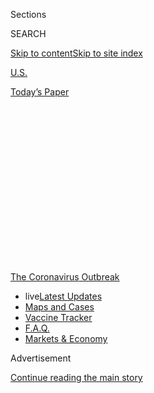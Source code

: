 <div id="app">

<div>

<div>

<div>

<div class="NYTAppHideMasthead css-1q2w90k e1suatyy0">

<div class="section css-ui9rw0 e1suatyy2">

<div class="css-eph4ug er09x8g0">

<div class="css-6n7j50">

</div>

<span class="css-1dv1kvn">Sections</span>

<div class="css-10488qs">

<span class="css-1dv1kvn">SEARCH</span>

</div>

[Skip to content](#site-content)[Skip to site index](#site-index)

</div>

<div id="masthead-section-label" class="css-1wr3we4 eaxe0e00">

[U.S.](https://www.nytimes.com/section/us)

</div>

<div class="css-10698na e1huz5gh0">

</div>

</div>

<div id="masthead-bar-one" class="section hasLinks css-15hmgas e1csuq9d3">

<div class="css-uqyvli e1csuq9d0">

</div>

<div class="css-1uqjmks e1csuq9d1">

</div>

<div class="css-9e9ivx">

[](https://myaccount.nytimes.com/auth/login?response_type=cookie&client_id=vi)

</div>

<div class="css-1bvtpon e1csuq9d2">

[Today’s Paper](https://www.nytimes.com/section/todayspaper)

</div>

</div>

</div>

</div>

<div data-aria-hidden="false">

<div id="site-content" role="main">

<div>

<div class="css-1aor85t" style="opacity:0.000000001;z-index:-1;visibility:hidden">

<div class="css-1hqnpie">

<div class="css-epjblv">

<span class="css-17xtcya">[U.S.](/section/us)</span><span class="css-x15j1o">|</span><span class="css-fwqvlz">Coronavirus
Cases Spike Across Sun Belt as Economy Lurches into Motion</span>

</div>

<div class="css-k008qs">

<div class="css-1iwv8en">

<span class="css-18z7m18"></span>

<div>

</div>

</div>

<span class="css-1n6z4y">https://nyti.ms/37qg1rq</span>

<div class="css-1705lsu">

<div class="css-4xjgmj">

<div class="css-4skfbu" role="toolbar" data-aria-label="Social Media Share buttons, Save button, and Comments Panel with current comment count" data-testid="share-tools">

  - 
  - 
  - 
  - 
    
    <div class="css-6n7j50">
    
    </div>

  - 
  - 

</div>

</div>

</div>

</div>

</div>

</div>

<div id="NYT_TOP_BANNER_REGION" class="css-13pd83m">

<div>

<div id="styln-prism-menu-1592847958612" class="section interactive-content interactive-size-medium css-1edisqu">

<div class="css-17ih8de interactive-body">

<div id="scroll-container" class="css-1gj85ro">

[<span class="styln-title-wrap"><span class="css-1pje3qr">The
Coronavirus</span><span class="css-1pje3qr">
Outbreak</span></span>](https://www.nytimes.com/news-event/coronavirus?action=click&pgtype=Article&state=default&region=TOP_BANNER&context=storylines_menu)

  - <span class="css-kqxiym" data-emphasize="true">live</span>[Latest
    Updates](https://www.nytimes.com/2020/08/08/world/coronavirus-updates.html?action=click&pgtype=Article&state=default&region=TOP_BANNER&context=storylines_menu)
  - [Maps and
    Cases](https://www.nytimes.com/interactive/2020/us/coronavirus-us-cases.html?action=click&pgtype=Article&state=default&region=TOP_BANNER&context=storylines_menu)
  - [Vaccine
    Tracker](https://www.nytimes.com/interactive/2020/science/coronavirus-vaccine-tracker.html?action=click&pgtype=Article&state=default&region=TOP_BANNER&context=storylines_menu)
  - [F.A.Q.](https://www.nytimes.com/interactive/2020/world/coronavirus-tips-advice.html?action=click&pgtype=Article&state=default&region=TOP_BANNER&context=storylines_menu)
  - [Markets &
    Economy](https://www.nytimes.com/live/2020/08/07/business/stock-market-today-coronavirus?action=click&pgtype=Article&state=default&region=TOP_BANNER&context=storylines_menu)

</div>

</div>

</div>

</div>

</div>

<div id="top-wrapper" class="css-1sy8kpn">

<div id="top-slug" class="css-l9onyx">

Advertisement

</div>

[Continue reading the main story](#after-top)

<div class="ad top-wrapper" style="text-align:center;height:100%;display:block;min-height:250px">

<div id="top" class="place-ad" data-position="top" data-size-key="top">

</div>

</div>

<div id="after-top">

</div>

</div>

<div>

<div id="sponsor-wrapper" class="css-1hyfx7x">

<div id="sponsor-slug" class="css-19vbshk">

Supported by

</div>

[Continue reading the main story](#after-sponsor)

<div id="sponsor" class="ad sponsor-wrapper" style="text-align:center;height:100%;display:block">

</div>

<div id="after-sponsor">

</div>

</div>

<div class="css-186x18t">

</div>

<div class="css-1vkm6nb ehdk2mb0">

# Coronavirus Cases Spike Across Sun Belt as Economy Lurches into Motion

</div>

Arizona, Texas and Florida are reporting their highest case numbers yet.
As of Saturday, coronavirus cases were climbing in 22 states amid
reopenings.

<div class="css-79elbk" data-testid="photoviewer-wrapper">

<div class="css-z3e15g" data-testid="photoviewer-wrapper-hidden">

</div>

<div class="css-1a48zt4 ehw59r15" data-testid="photoviewer-children">

![<span class="css-16f3y1r e13ogyst0" data-aria-hidden="true">A medical
assistant provided paperwork to people at a walk-up coronavirus test
site in Dallas on
Thursday.</span><span class="css-cnj6d5 e1z0qqy90" itemprop="copyrightHolder"><span class="css-1ly73wi e1tej78p0">Credit...</span><span><span>Tony
Gutierrez/Associated
Press</span></span></span>](https://static01.nyt.com/images/2020/06/12/us/00STATEOFTHEVIRUS4-dallasalt/merlin_173454768_10fe5ae0-207a-4485-a11b-35f4c006b34d-articleLarge.jpg?quality=75&auto=webp&disable=upscale)

</div>

</div>

<div class="css-18e8msd">

<div class="css-pdw9fk epjyd6m0">

<div class="css-1txwxcy ey68jwv0" data-aria-hidden="true">

[![Julie
Bosman](https://static01.nyt.com/images/2018/11/09/multimedia/author-julie-bosman/author-julie-bosman-thumbLarge.png
"Julie Bosman")](https://www.nytimes.com/by/julie-bosman)[![Mitch
Smith](https://static01.nyt.com/images/2018/09/10/multimedia/author-mitch-smith/author-mitch-smith-thumbLarge.png
"Mitch Smith")](https://www.nytimes.com/by/mitch-smith)

</div>

<div class="css-1baulvz">

By [<span class="css-1baulvz" itemprop="name">Julie
Bosman</span>](https://www.nytimes.com/by/julie-bosman) and
[<span class="css-1baulvz last-byline" itemprop="name">Mitch
Smith</span>](https://www.nytimes.com/by/mitch-smith)

</div>

</div>

  - 
    
    <div class="css-ld3wwf e16638kd2">
    
    Published June 14, 2020Updated June 18, 2020
    
    </div>

  - 
    
    <div class="css-4xjgmj">
    
    <div class="css-pvvomx" role="toolbar" data-aria-label="Social Media Share buttons, Save button, and Comments Panel with current comment count" data-testid="share-tools">
    
      - 
      - 
      - 
      - 
        
        <div class="css-6n7j50">
        
        </div>
    
      - 
      - 
    
    </div>
    
    </div>

</div>

</div>

<div class="section meteredContent css-1r7ky0e" name="articleBody" itemprop="articleBody">

<div class="css-1fanzo5 StoryBodyCompanionColumn">

<div class="css-53u6y8">

CHICAGO — The warning has echoed ominously for weeks from
epidemiologists, small-town mayors and county health officials: Once
states begin to reopen, a surge in [coronavirus
cases](https://www.nytimes.com/news-event/coronavirus) will follow.

That scenario is now playing out in states [across the
country](https://www.nytimes.com/interactive/2020/us/coronavirus-us-cases.html),
particularly in the Sun Belt and the West, as thousands of Americans
have been sickened by the virus in new and alarming outbreaks.

Hospitals in Arizona have been urged to activate emergency plans to cope
with a flood of
[coronavirus](https://www.nytimes.com/2020/06/15/health/coronavirus-underlying-conditions.html)
patients. On Saturday, Florida saw its largest single-day count of cases
since the pandemic began. Oregon has failed to contain the spread of the
virus in many places, leading the governor on Thursday to pause what had
been a gradual reopening.

</div>

</div>

<div>

</div>

<div class="css-1fanzo5 StoryBodyCompanionColumn">

<div class="css-53u6y8">

And in Texas, cases are rising swiftly around the largest cities,
including Houston, San Antonio and Dallas.

</div>

</div>

<div class="css-1fanzo5 StoryBodyCompanionColumn">

<div class="css-53u6y8">

“I’m very concerned about it,” said Mayor Eric Johnson of Dallas, noting
that after months of warnings and isolation, many residents had stopped
wearing masks and maintaining social distance out of sheer fatigue.
“They’ve been asked for quite some time to not be around people they
love, and that they want to spend time with. Wearing a mask is not
pleasant. And I think people are tired.”

For close to a month, [much of the United
States](https://www.nytimes.com/interactive/2020/us/states-reopen-map-coronavirus.html)
has looked like a nation open or beginning to open, and increasingly
unfettered by restrictions meant to slow the spread of the coronavirus.
With many government limits removed and people left to make individual
choices about precautions, Americans have gone back to salons and
restaurants, crowded into public parks and, in dozens of cities, joined
[large public
demonstrations](https://www.nytimes.com/news-event/george-floyd-protests-minneapolis-new-york-los-angeles)
protesting police misconduct.

Over all, daily coronavirus cases across the United States are
essentially steady, stuck on a plateau. More than two million people
have now contracted the virus in this country, [according to a New York
Times
database](https://www.nytimes.com/interactive/2020/us/coronavirus-us-cases.html),
and every day, about 21,100 new known cases are reported, not much lower
than the numbers from a month ago. About 800 people die from it each
day. Those figures have both dropped significantly since peaking in
April.

But as of Saturday, the daily number of new coronavirus cases was
climbing in 22 states, shifting course from what had been downward
trajectories in many of those places.

</div>

</div>

<div class="css-1fanzo5 StoryBodyCompanionColumn">

<div class="css-53u6y8">

The spikes in cases bring leaders in these states to a new crossroads:
Accept the continued rise in infections as an expected cost of reopening
economies or consider slowing the lifting of restrictions aimed at
stopping the spread or even imposing a new set of limits.

</div>

</div>

<div>

</div>

<div class="css-1fanzo5 StoryBodyCompanionColumn">

<div class="css-53u6y8">

In Houston on Thursday, [the county’s top elected official
warned](https://www.houstonchronicle.com/news/houston-texas/houston/article/Hidalgo-to-announce-COVID-19-threat-level-15332940.php)
that the community was “on the precipice of a disaster” and urged
residents to minimize contact with others. More than 300 new cases have
been identified in that county on each recent weekday.

But at the city’s Galleria mall, there were few signs of concern: People
stood in a tightly spaced line for pretzels at an Auntie Anne’s kiosk.
At California Nails, two women sat maskless during pedicures. Signs
urged social distancing, but in crowded walkways outside stores,
shoppers brushed past one another, only inches apart.

<div id="NYT_MAIN_CONTENT_1_REGION" class="css-9tf9ac">

<div>

<div id="styln-covid-updates-world" class="section interactive-content interactive-size-medium css-1ftcdic">

<div class="css-17ih8de interactive-body">

<div id="styln-briefing-block" data-asset-id="QXJ0aWNsZTpueXQ6Ly9hcnRpY2xlL2MyYTdmODFjLWZlODAtNTBiZC05ZDM2LWRhNjExOTBiZjZkZg==">

<div class="briefing-block-header-section">

# [Latest Updates: The Coronavirus Outbreak](https://www.nytimes.com/2020/08/07/world/covid-19-news.html?action=click&pgtype=Article&state=default&region=MAIN_CONTENT_1&context=storylines_live_updates)

<div class="briefing-block-ts">

Updated 2020-08-08T12:04:28.992Z

</div>

</div>

  - [As the U.S. relief talks falter again, Trump says he is prepared to
    act on his
    own.](https://www.nytimes.com/2020/08/07/world/covid-19-news.html?action=click&pgtype=Article&state=default&region=MAIN_CONTENT_1&context=storylines_live_updates#link-1f86d03a)
  - [Cuomo says N.Y. schools can reopen in-person but leaves it up to
    districts to determine if, when and
    how.](https://www.nytimes.com/2020/08/07/world/covid-19-news.html?action=click&pgtype=Article&state=default&region=MAIN_CONTENT_1&context=storylines_live_updates#link-3f64a70a)
  - [Thousands of cases went unreported in California when a computer
    server
    failed.](https://www.nytimes.com/2020/08/07/world/covid-19-news.html?action=click&pgtype=Article&state=default&region=MAIN_CONTENT_1&context=storylines_live_updates#link-14e70066)

<div class="briefing-block-footer">

<div class="briefing-block-footer-meta">

[See more
updates](https://www.nytimes.com/2020/08/07/world/covid-19-news.html?action=click&pgtype=Article&state=default&region=MAIN_CONTENT_1&context=storylines_live_updates)

</div>

<div class="briefing-block-briefinglinks">

<span>More live coverage:</span>
[Markets](https://www.nytimes.com/live/2020/08/07/business/stock-market-today-coronavirus?action=click&pgtype=Article&state=default&region=MAIN_CONTENT_1&context=storylines_live_updates)

</div>

</div>

</div>

</div>

</div>

</div>

</div>

Throughout most of Florida, the reopening of public life has allowed
bars and movie theaters to operate at half capacity and gyms at full
capacity. On June 5, the state loosened restrictions further, even as
the caseload was beginning to go up.

In Salt Lake City, some people are now behaving as they did before the
coronavirus pandemic, even amid a rise in cases, said Teresa Kehl, a
Utah resident who runs summer soccer camps with her husband.

“We went to a restaurant the other night and none of the employees had
masks on,” Ms. Kehl said. “It was kind of shocking.”

</div>

</div>

<div class="css-1fanzo5 StoryBodyCompanionColumn">

<div class="css-53u6y8">

Dr. Angela Dunn, the Utah state epidemiologist, has traced the state’s
resurgence in the coronavirus to the state’s reopenings, which began
before Memorial Day.

“The timing directly correlates with our loosening up restrictions,” Dr.
Dunn said. “That definitely has something to do with it.”

There is ample reason to tie the latest surge of infections to
relatively early reopenings. Clusters of infections in food processing
facilities, jails and nursing homes continue to create hot spots in some
places, but they do not explain the broader pattern.

Most of the 10 hardest-hit states that have seen rising case levels
started reopening on or before May 8. Louisiana, where cases have
started rising again after extended declines, began reopening on May 15.
Another hard-hit state with growing cases, California, has reopened in a
more incremental way, with continuing restrictions in some regions.

Many states that were slowest to reopen have seen a different
trajectory, at least so far. Most of the 10 states hit hard over all in
the pandemic — but currently seeing decreasing daily cases of the virus
— began reopening in mid-May or later. Only two of those states,
Pennsylvania and Indiana, began reopening before May 15. Some of the
others, New Jersey and Michigan, only began reopening in earnest in
June. And two others, New York and Illinois, kept restrictions in their
worst-hit areas while reopening less populous regions.

</div>

</div>

<div class="audioFigureHeading">

<div class="css-1et479a">

![](https://static01.nyt.com/images/2017/01/29/podcasts/the-daily-album-art/the-daily-album-art-articleInline-v2.jpg?quality=75&auto=webp&disable=upscale)

</div>

### Listen to ‘The Daily’: What We’ve Learned About the Coronavirus

<span class="css-59o34k">Six months into the pandemic, we take stock of
where we are, and where we might be going.</span>

</div>

<div class="css-qe9gm7">

<div>

<div class="css-1g7y0i5 e1drnplw0">

<div class="css-1ceswkc e1drnplw1">

</div>

<div class="css-f2fzwx e1drnplw2">

<div data-aria-labelledby="modal-title" role="region">

<div id="modal-title" class="css-mln36k">

transcript

</div>

<div class="css-pbq7ev">

</div>

<span>Back to The Daily</span>

<div class="css-f6lhej">

<div class="css-1ialerq">

<div class="css-1701swk">

bars

</div>

<div>

<div class="css-1t7yl1y">

0:00/27:01

</div>

<div class="css-og85jy">

\-27:01

</div>

</div>

</div>

</div>

<div class="css-15fbio0">

<div class="css-1p4nyns">

transcript

## Listen to ‘The Daily’: What We’ve Learned About the Coronavirus

### Hosted by Michael Barbaro; produced by Michael Simon Johnson and Annie Brown; with help from Alexandra Leigh Young; and edited by Theo Balcomb and Lisa Chow

#### Six months into the pandemic, we take stock of where we are, and where we might be going.

</div>

  - michael barbaro  
    Donald, the pandemic feels different in the U.S. than it did two
    weeks ago, three weeks ago, a month ago. It feels — and these are
    highly qualitative words, and I know you’re probably rolling your
    eyes — it feels less desperate, and it feels a little less urgent.
    And I’m not even quite sure why that is. So what do you make of
    that? I mean, does that mean we’ve gotten complacent?

  - donald g. mcneil jr.  
    Yeah. I think some parts of the country are not afraid yet.
    
    They see this as something that happened to the other. To urban New
    Yorkers, to blacks and Hispanics in the big cities far away.
    
    But I also see that, even in New York, it’s a combination of, “Well,
    we survived the first wave and it didn’t get me.” Or, “The people I
    knew who got it, survived.” And, “Boy, am I bored, and frustrated in
    lockdown.” And, “I want my job back.” And, “I want my hanging out
    with my friends back.”

  - michael barbaro  
    Mm-hm.

  - donald g. mcneil jr.  
    And I think we have gotten used to the idea of death — of absorbing
    a lot of death.

  - michael barbaro  
    From The New York Times, I’m Michael Barbaro. This is “The Daily.”

  - \[music\]

  - michael barbaro  
    Today, my colleague, Donald G. McNeil Jr., returns with an update on
    the state of the coronavirus, and what we’ve learned about the virus
    six months into the pandemic.

  - \[music\]  
    It’s Monday, June 15.
    
    Donald, the last time that we spoke to you was in mid-April, when
    the death toll from the coronavirus in the U.S. was nearing 40,000.
    And various states, at that time, were beginning the process of
    opening back up. Slowly, but opening back up. Where is the pandemic
    now?

  - donald g. mcneil jr.  
    OK. Well, there are 113,000 dead in the U.S., the last time I
    looked. Basically, every state has reopened to some extent in
    different ways, with different phases. In about 21 of those states,
    cases are going up, as was feared. Hospitalizations are going up. So
    I would see this as a very worrying situation.

  - michael barbaro  
    Well, given that — I mean, in terms of how the United States is
    managing the virus and its spread, are we doing better now than we
    were many, many weeks ago, when we spoke? Or are we doing worse?

  - donald g. mcneil jr.  
    I think we’re doing considerably worse in that now we know what the
    danger is, and yet we’re still getting an enormous number of
    infections. Now, the places that were hit hard in the first wave —
    which is New York in the Northeast, but also places far away from
    that, like New Orleans, Seattle and California — they are mostly
    coming down. They got seriously scared. They had intense lockdowns
    that lasted relatively long. They are wearing masks, they are
    practicing social distancing. And cases are coming down in those
    states. In states where there wasn’t a big first wave of the virus,
    where they were more upset by the economic effects of the lockdown —
    lots of people out of work, lots of people suffering, lots of people
    frustrated in their houses — those are were the cases, in general,
    are going up. Places like Texas, places like North and South
    Carolina, places like Arizona. And that’s dangerous because they’re
    coming out of lockdown, and opening society, and encouraging people
    to be in greater contact with each other at a time when the cases
    are already on the upswing. So you’re not flattening the curve.
    You’re allowing the curve to spike up again.

  - michael barbaro  
    So is it fair to say, at this point in the pandemic, the cities and
    the states that were hardest hit at the beginning seem to have
    enforced the strongest lockdowns, and therefore the virus infection
    rates seem to be going down there. Whereas states that weren’t hit
    as hard at the beginning, and perhaps didn’t respond as forcefully,
    are now experiencing an uptick in infections instead?

  - donald g. mcneil jr.  
    Yes. In general, that’s correct.

  - michael barbaro  
    So, Donald, now that we have lived with this virus for about half a
    year, I want to turn to the things that we have learned about it,
    and that we didn’t know when we first started talking to you. And I
    wonder if we can start with transmission.

  - donald g. mcneil jr.  
    OK.

  - michael barbaro  
    I remember you telling me, back in February, the main modes of
    transmission are droplets. You cough or sneeze near me, I catch the
    virus from you. The other was the virus living on surfaces. And I
    would touch that surface, I might touch my eye, I would get
    infected. What have we learned about the actual levels of
    transmission from these two? Did one of them turn out to be a much
    bigger vector than the other?

  - donald g. mcneil jr.  
    Those two are still vectors, although surfaces may be a little less
    important than we feared. But the really important thing we’ve
    learned is that there is aerosol transmission. Little tiny, tiny
    droplets, the kind that hang in the air inside a room for hours, can
    hold enough virus to transmit this disease. And we emit those
    droplets not just through coughing or sneezing, but just through
    talking, especially loud talking, through laughing, through singing.
    You know, we’re unaware of this fine mist of droplets that comes out
    of our mouth at all times. You’re only sort of aware of it if you’re
    in the front row at a theater and you realize the actresses are
    spitting on you. But, actually, if you and I were to sit three or
    four feet apart, and we’re talking, and joking, and laughing, we
    would actually be spreading a cloud of a very fine mist of droplets
    at each other. So we’re learning that transmission, particularly in
    indoor spaces where there is no wind, is probably a major spreader
    of this because everybody’s vulnerable to it.

  - michael barbaro  
    OK. So staying on this idea of what we’ve learned — asymptomatic
    carriers. What have we learned about people who may not even know
    they have the virus? They don’t show any symptoms, but they may be
    spreading it. How much has our understanding changed about how
    important asymptomatic carriers are in this pandemic?

  - donald g. mcneil jr.  
    It has changed a lot. The initial estimates out of China were that
    there were very few asymptomatic carriers — like, 1 percent. That
    has turned out to probably be quite wrong. The C.D.C estimates that
    the number of asymptomatic carriers is about one third.

  - michael barbaro  
    Wow.

  - donald g. mcneil jr.  
    Right. And that changes a lot about how we handle this disease.

  - michael barbaro  
    What do you mean?

  - donald g. mcneil jr.  
    Well, OK — so temperature checks probably aren’t very useful because
    —

  - michael barbaro  
    You’re asymptomatic.

  - donald g. mcneil jr.  
    — one of the symptoms you feel is fever. If you don’t feel fever,
    you can still spread the disease. So you’re going to have to detect
    the disease through testing rather than through saying, hey, we’ve
    got a lot of sick people around here. Because one third of your
    people are not going to be sick, but they’re still spreading the
    disease. So if you wanted to open up your office to people — like I
    said, fever checks wouldn’t work. You’d actually have to test
    everybody, you’d have to test them frequently, and you’d have to be
    able to get the results back very quickly. Because you don’t want
    somebody who’s asymptomatic working in the office for two or three
    days while you’re waiting for the results of the test to come back.

  - michael barbaro  
    And how possible is that kind of testing? I mean, what you’re
    proposing is every workplace having some sort of mandatory testing
    system to weed out people who may have the virus, and especially
    those who may be asymptomatically infected.

  - donald g. mcneil jr.  
    Yeah. I mean, there’s a lot of thinking about testing. In the
    beginning of it, when we only had, you know, 10,000, 20,000 tests,
    we were only testing people who were sick, who had symptoms. It was
    very hard to get a test. Now, we’ve reached a point where we’re on
    track to get to a million a day, I think. When you’ve reach that
    level, you can use testing for surveillance. That is, you sort of
    look around the country and say, where do we have hot spots? Now,
    probably, to do that right, we need, like, 5 million tests a day,
    that’s what a Harvard study suggested. And it means testing in New
    York City, but also testing in Winnemucca, Nev., and every place
    else. Because you want to know wherever the virus is popping up, you
    want to spot it, and you want to test not just the sick but a broad
    spectrum of people. You know, maybe one day, you test all the third
    graders in the county, or something like that. Another day, you test
    everybody in nursing homes, and things like that. Now, that’s at the
    5 million test level. If you go up —there was a Nobel Prize-winning
    economist at N.Y.U. who proposed that, if we had 30 million tests a
    day, we could literally use this as a way to completely reopen the
    economy. And that would mean everybody who’s in contact with other
    people in an office would have to be tested every day, and we’d need
    rapid results. And it would cost, he figured, about 1.5 billion
    dollars per week. But he said, you know what, that’s a whole lot
    less than lockdown has been costing us. We could completely reopen
    the economy if we could test 30 million people a day. And we’d save
    money by having the old economy going again. Now, the logistics of
    doing that is wildly unimaginable. The proposal from the N.Y.U.
    economist has been put in the crazy ideas box for now. And yet,
    people who have really studied this stuff think of it as, wow —
    crazy, but good. So what are you going to do? You know, it depends
    on what people are willing to commit money to do.

  - michael barbaro  
    OK. And for those who have had the virus, and have recovered — of
    which there are hundreds of thousands of people — what are we
    learning about immunity?

  - donald g. mcneil jr.  
    We know that people have antibodies. We know they have IgG
    antibodies, which are the ones that appear later, and usually —
    usually — indicate immunity. So we know that people turn up positive
    on antibody tests. And top experts are saying, we think we can
    assume they’re immune to the disease, but we’re not sure yet.
    Because we don’t really know what level of antibodies you need in
    order to be immune. So nobody is saying, OK, that’s it, you’ve
    passed one test, you’re immune. That’s what people would like to
    think. All sorts of people ask me, should I get an antibody test?
    And I keep saying, sure, if it’s going to make you feel better, get
    an antibody test. But don’t assume you’re immune just because you’ve
    got a positive. You probably are, but we don’t know that yet. It’s
    still too early.

  - michael barbaro  
    So recalling our very last conversation, in which we talked about
    the idea that there might be two classes of people in this pandemic
    — the immune and the susceptible. We are not yet at a place of our
    understanding of the coronavirus where anyone is truly considered
    immune, and therefore sort of invulnerable and able to wander the
    world differently than the rest of us.

  - donald g. mcneil jr.  
    Scientifically speaking, no, we’re not there yet. But practically
    speaking, a lot of people — even doctors I know — who’ve been
    infected and have recovered are behaving as if they’re immune.
    They’re reasonably confident that they’re immune. I mean, they
    shouldn’t let down their guard, A, because it’s not smart and, B,
    because it sets a bad example. But they probably worry a whole lot
    less than they did before. Now, we do not know how long immunity
    lasts — and that’s going to be another great, big question. And we
    can’t know that until some months, or years, have passed because
    this virus has only been around since November. So, probably, the
    immunity is going to last a few years. But we don’t know that yet
    either. These are all unknowns. Immunology is complicated.

  - michael barbaro  
    And given everything you just said — under the current
    circumstances, where will the United States be by the fall when it
    comes to death?

  - donald g. mcneil jr.  
    I’m very worried about the fall for several reasons — which I can go
    into if you want to.

  - michael barbaro  
    Please.

  - donald g. mcneil jr.  
    OK. We know the virus transmits indoors. And when it gets cold,
    people aren’t going to be able to eat outdoors again. They’re going
    to want to get into warm spaces. So the possibility for transmission
    is really high. We also know, not just from 1918, but from — Michael
    Osterholm at Minnesota has looked at eight influenza epidemic since,
    I think, it’s 1763. And in each one of them, no matter what time of
    year the virus first hit, winter, spring, summer, or fall, it faded,
    and then came back several months later in a much more lethal wave.
    And that was the phenomenon in 1918. There was a brief, but scary,
    breakout in Haskell County, Kansas, in army camps and stuff. And
    then, the disease mostly disappeared in the United States — seems to
    have mostly gone overseas and hit the troops in the trenches in
    Europe. And then, in the fall and winter, it came roaring back. And
    a third of the deaths took place in a little tiny period between
    September and December, 1918. So I’m very worried that something
    like that could happen this fall and winter, and that we’re not
    mentally prepared for it.

  - michael barbaro  
    So the infection and death rate for the next few months quite likely
    will not be representative of what this virus is capable of. And the
    fall and the winter may be very, very different and much scarier.

  - donald g. mcneil jr.  
    That’s possible. And that’s what a lot of top public health people
    are worried about — that we will have transmission. I mean, we’re
    still seeing 20,000 new infections per day. And we’re at about a
    little under 1,000 new deaths per day. And that’s been consistent
    for a couple of months now.

  - michael barbaro  
    And this might be a strange question — but is that a good number, or
    a bad number?

  - donald g. mcneil jr.  
    That’s a terrible number. I mean, 1,000 deaths a day from this?
    20,000 new infections a day? I mean, that’s not an epidemic you have
    under control. You know, we don’t talk about it that way, but that’s
    a rapidly spreading epidemic. Now, we may become complacent about
    that, we may sort of accept that as the new norm. And that may lull
    us into a sense of complacency when fall arrives. And that’s a
    worry. And that’s why I’m so eager for treatment or vaccine to hurry
    up, hurry up, hurry up.

  - michael barbaro  
    And where are we in that vaccine process now?

  - donald g. mcneil jr.  
    Well, there’s 150 or so vaccine candidates being looked at around
    the world. In the United States, we have designated different
    candidates for warp speed. Meaning, testing the vaccines, but
    simultaneously paying companies to build factories to make them so
    that all the ones that turn out to be both safe and effective will
    have, hopefully, millions of doses ready to roll immediately.
    Because one of the big roadblocks to getting vaccine is not just
    testing the vaccine and making sure it works, but then suddenly
    producing 300 to 600 million of doses for this country, depending on
    if you need one or two doses, and seven-plus billion doses for the
    world. So you want to get a head start on the production as much as
    you can. So we’re doing that with a number of candidates. And we’ve
    never seen anything like this before.

  - michael barbaro  
    Does all that encourage you to think that we might have a vaccine
    much faster than we’ve ever had a vaccine before? I remember you
    telling me that the fastest we’ve ever really had a vaccine in
    production and available to people, from start to finish, is close
    to four years.

  - donald g. mcneil jr.  
    Yes that was the mumps vaccine, and the record is four years. But I
    think we’re doing things very, very differently this time. We’ve got
    multiple candidates. And some of those vaccines — if what we’re
    being told is correct — are actually going into production even as
    we speak.

  - michael barbaro  
    Wow.

  - donald g. mcneil jr.  
    So that’s very encouraging to me.
    
    But things go wrong when you test vaccines. You get surprises that
    you didn’t expect. And so let’s hope multiple things don’t go wrong.

  - \[music\]

  - michael barbaro  
    We’ll be right back.
    
    So, Donald, we’ve talked about the risk of many different activities
    in this moment of the pandemic. We have not talked about something
    that has been going on for several weeks now in the United States,
    which are large-scale protests and demonstrations since the police
    killing of George Floyd. And I wonder what your sense is about the
    risk involved in those protests of spreading the virus?

  - donald g. mcneil jr.  
    Well, I don’t worry when there are crowds, outdoors, spaced 6 feet
    apart and wearing masks. I do worry when people are jammed up
    against each other, either confronting a police line, or on a dais
    while they’re making speeches, or something like that. I worry about
    anybody who’s pushed into the back of a police van. I worry about
    people who’ve been in cells together. I worry about the funeral
    ceremonies, which all took place indoors. You know, these are all
    potential super-spreader situations.

  - michael barbaro  
    And have we yet seen any uptick in transmission from the U.S.? I
    know it may take several weeks for us to determine that, but have
    we?

  - donald g. mcneil jr.  
    I mean, if we have spikes here, it’s going to be very hard to say,
    oh, that spike came from the protest. Because how do you do contact
    tracing of everybody else who was in a crowd of 10,000 people with
    you? You know, it’s easy to do contact tracing on your family and
    your co-workers at the office. It’s very hard to do contact tracing
    on a whole crowd of strangers. So we won’t necessarily know, when
    people fall ill, that they got infected at the protest march. I
    mean, each individual person may say, well, the only time I’ve been
    in association with a lot of other people was when I was at a
    protest march. But for some epidemiologist to put all those stories
    together as those people turn up in hospitals, or as their
    grandmothers turn up in hospitals, is going to be very difficult. So
    we may not see the signal we would expect to see, if that makes
    sense.

  - michael barbaro  
    I’m curious, you know, reflecting on everything that you have just
    told us, I’m curious how you are operating now in the world knowing
    everything you now know, six months into this pandemic? What your
    routines are, what your precautions are. Are you taking the subway?
    Are you always wearing a mask? Are you going to any kind of office?

  - donald g. mcneil jr.  
    I’m working from home. I’m working a lot. I’m lucky in that I’m not
    out of work. But my girlfriend, and a lot of other people I know who
    are out of work, are pent-up, and frustrated, and angry. And some
    are really worried about their income. I always wear a mask when I
    am indoors with other people, as in the grocery store or pharmacy. I
    avoid going indoors with other people, basically, at all costs. If I
    were riding the subway, I would definitely wear a mask. I’m not
    riding the subway. I’m very worried about what’s going to happen in
    New York City when a lot of people have to go back to work. Because
    right now, we’ve got near gridlock on the F.D.R. Drive and stuff
    sometimes, because a lot more people are in cars because they’re
    afraid to go on the subway. But at some point, we’re going to have
    to go back on the subway. And, frankly, I think the M.T.A. ought to
    take the windows off the buses and subways. I know it’s crazy — and
    I know it’s going to be cold in winter, and hot and un-air
    conditioned in summer. But that’s the way to get breeze blowing
    through enclosed spaces. And if we want to go back into our offices,
    we’re going to have to find a way to have breeze blowing through
    enclosed spaces so that the virus does not hang in the air. We’re
    going to have to rethink our workplaces, or stay out of them,
    because they’re going to be too dangerous until we have a vaccine.

  - michael barbaro  
    Do you intend to return to an office anytime soon?

  - donald g. mcneil jr.  
    No. I’m 66 years old. You know, I’m reasonably healthy, but I’m also
    in a higher-risk group. So I think me being in an office with a lot
    of members of “The Daily” team breathing on the microphones, or
    whatever, would be dangerous for me right now. So no. And I’m sad
    that, you know, I have not seen my granddaughter, except on video.
    She was born on the 4th.

  - michael barbaro  
    Mazel — mazel tov\!

  - donald g. mcneil jr.  
    Thank you. Thank you. And I intend not to hold her until I’m
    vaccinated or immune. My daughter — the apple did not fall far from
    the tree, and she’s just as determined as I am that we should play
    by the rules on that, I think. So it’s sad. But I’m taking the long
    view. This increases the chances that both my granddaughter and I
    will make it to her high school graduation. So that’s the plan. And
    if I have to sacrifice a little bit of seeing her right now, you
    know, OK, I’ll make that sacrifice for both of us.

  - michael barbaro  
    Well, we wish both of you the best. And we’re really grateful for
    your time. And thank you very much.

  - donald g. mcneil jr.  
    Thank you for letting me on again.

  - \[music\]

  - michael barbaro  
    The Times reports that, as infections rise in 22 American states,
    officials there are facing a choice: Accept the increase as the cost
    of reopening their economies, or slow the reopening process and even
    impose new restrictions, however unpopular they may be. In an
    interview published on Sunday, Dr. Anthony Fauci, a White House
    advisor on the pandemic, said that waves of infections would likely
    spike and fall for months, and that he did not expect the U.S. to
    return to normal for another year.

  - \[music\]  
    We’ll be right back.

  - michael barbaro  
    Here’s what else you need to know today. The chief of police in
    Atlanta resigned over the weekend, after an officer she oversees
    killed a 27-year-old black man, Rayshard Brooks. Before he was shot
    to death, Brooks had failed a sobriety test, run from the police and
    grabbed a taser from an arresting officer — a sequence of events
    that Atlanta’s mayor, Keisha Lance Bottoms, said did not warrant his
    death.

  - keisha lance bottoms  
    While there may be debate as to whether this was an appropriate use
    of deadly force, I firmly believe that there is a clear distinction
    between what you can do and what you should. I do not believe that
    this was a justified use of deadly force.

michael barbaro

Bottoms immediately ordered that the officer who had killed Brooks be
fired. And the Times reports that protests over the death of George
Floyd have been held in more than 2,000 U.S. cities and towns across all
50 states over the past three weeks. The protests, The Times found,
defied traditional demographic fault lines, occurring not just in
Democratic strongholds, but in rural, conservative and majority white
communities.

  - archived recording (protest) 1  
    Black lives\!

  - archived recording (protest) 2  
    Matter\!

  - archived recording (protest) 1  
    Black lives\!

  - archived recording (protest) 2  
    Matter\!

  - archived recording (protest) 1  
    Black lives\!

michael barbaro

The protests continued over the weekend, from Brooklyn to the small town
of Haughton, La.

  - archived recording (speaker)  
    When I say black lives, y’all say matter. Black lives\!

  - archived recording (crowd)  
    Matter\!

  - archived recording (speaker)  
    Black Lives\!

  - archived recording (crowd)  
    Matter\!

michael barbaro

That’s it for “The Daily.” I’m Michael Barbaro. See you tomorrow.

</div>

</div>

</div>

</div>

</div>

</div>

![<span class="css-16f3y1r e13ogyst0">In New York City, Covid-19 is
disproportionately killing black and Latino residents. As the city
reopens, a longtime funeral director in Harlem says, “It’s going to take
a long time for people to
heal.”</span><span class="css-cch8ym"><span class="css-1dv1kvn">Credit</span><span class="css-cnj6d5 e1z0qqy90" itemprop="copyrightHolder"><span class="css-1ly73wi e1tej78p0">Credit...</span><span>Yousur
Al-Hlou/The New York
Times</span></span></span>](https://static01.nyt.com/images/2020/06/15/autossell/Covid-Funeral-Home-onsiteC/Covid-Funeral-Home-onsiteC-videoSixteenByNineJumbo1600.jpg)

<div class="css-1fanzo5 StoryBodyCompanionColumn">

<div class="css-53u6y8">

As testing capacity has increased, so has the number of cases being
counted, and officials in places like Arizona and Florida say the
increase in cases may be explained, at least partly, by the growing
availability of tests.

Dr. Anthony S. Fauci, the country’s top infectious disease expert, said
Friday in an [interview with ABC
News](https://abcnews.go.com/Politics/fauci-tells-abcs-powerhouse-politics-attending-rallies-protests/story?id=71219338)
that it was important to look both at case numbers and the percentage of
positive tests to understand whether upticks in cases reflected broader
transmission in American cities.

“If you test more, you will likely pick up more infections,” Dr. Fauci
said. He added, “Once you see that the percentage is higher, then you’ve
really got to be careful, because then you really are seeing additional
infections that you weren’t seeing before.”

But epidemiologists said that even taking into account a rise in
testing, the increase in confirmed cases in Sun Belt states suggested
increased transmissions. Other measures, such as the percentage of
positive tests and hospitalizations, reflect that worsening outlook. In
Florida more than 4.5 percent of those who tested between May 31 and
June 6 had the virus, compared with about 2.3 percent of people who
sought tests in mid-May. Earlier in the pandemic, the percent of people
testing positive in Florida was higher, but that was during a period
when testing was far more limited. Similar rates in Arizona and Texas
have also risen in recent weeks.

</div>

</div>

<div>

</div>

<div class="css-1fanzo5 StoryBodyCompanionColumn">

<div class="css-53u6y8">

In Arizona, more than 1,400 people who were believed to have the virus
were hospitalized on Friday, up from 755 a month earlier and higher than
at any other point in the pandemic. In Texas, the 2,166 coronavirus
patients hospitalized on Friday were the most yet in that state.

For states with growing coronavirus outbreaks, some officials have
arrived at the same conclusion: The rise in infections is unfortunate
but inevitable.

</div>

</div>

<div class="css-1fanzo5 StoryBodyCompanionColumn">

<div class="css-53u6y8">

“We are not going to be able to stop the spread,” said Dr. Cara Christ,
the Arizona state health director. “And so we can’t stop living as
well.”

</div>

</div>

<div class="css-79elbk" data-testid="photoviewer-wrapper">

<div class="css-z3e15g" data-testid="photoviewer-wrapper-hidden">

</div>

<div class="css-1a48zt4 ehw59r15" data-testid="photoviewer-children">

![<span class="css-16f3y1r e13ogyst0" data-aria-hidden="true">Shoppers
relaxed at the Chandler Fashion Center Mall on Monday in Chandler,
Ariz.</span><span class="css-cnj6d5 e1z0qqy90" itemprop="copyrightHolder"><span class="css-1ly73wi e1tej78p0">Credit...</span><span>Ross
D. Franklin/Associated
Press</span></span>](https://static01.nyt.com/images/2020/06/12/us/00STATEOFTHEVIRUS-azmall/merlin_173351403_1c8240dd-4b85-485f-b595-265a6f20ad67-articleLarge.jpg?quality=75&auto=webp&disable=upscale)

</div>

</div>

<div class="css-1fanzo5 StoryBodyCompanionColumn">

<div class="css-53u6y8">

But the outbreaks have also prompted frantic and repeated pleas to the
public, asking that people wear masks and practice social distancing to
limit transmission of the virus. On Thursday, Pat Gerard, the chairwoman
of the Board of County Commissioners in Pinellas County, Fla., raised
the specter of another clampdown on businesses to contain the latest
outbreaks.

<div id="NYT_MAIN_CONTENT_3_REGION" class="css-9tf9ac">

<div>

<div id="styln-prism-freeform-1594220623585" class="section interactive-content interactive-size-medium css-1ftcdic">

<div class="css-17ih8de interactive-body">

<div id="prism-freeform-block-57380" class="css-19mumt8" role="complementary" data-storyline="The Coronavirus Outbreak" data-truncated="true" tabindex="0">

<div class="css-a8d9oz">

<div class="css-eb027h">

[](https://www.nytimes.com/news-event/coronavirus?action=click&pgtype=Article&state=default&region=MAIN_CONTENT_3&context=storylines_faq)

### The Coronavirus Outbreak ›

#### Frequently Asked Questions

Updated August 6, 2020

  - #### Why are bars linked to outbreaks?
    
      - Think about a bar. Alcohol is flowing. It can be loud, but it’s
        definitely intimate, and you often need to lean in close to hear
        your friend. And strangers have way, way fewer reservations
        about coming up to people in a bar. That’s sort of the point of
        a bar. Feeling good and close to strangers. It’s no surprise,
        then, that [bars have been linked to outbreaks in several
        states.](https://www.nytimes.com/2020/07/02/us/coronavirus-bars.html?action=click&pgtype=Article&state=default&region=MAIN_CONTENT_3&context=storylines_faq)
        Louisiana health officials have tied [at least 100 coronavirus
        cases](https://www.nytimes.com/2020/06/22/us/new-coronavirus-phase.html?action=click&pgtype=Article&state=default&region=MAIN_CONTENT_3&context=storylines_faq)
        to bars in the Tigerland nightlife district in Baton Rouge.
        Minnesota has traced 328 recent cases to bars across the state.
        [In
        Idaho](https://www.boisestatepublicradio.org/post/bars-large-venues-close-ada-county-after-surge-coronavirus-prompts-rollback#stream/0),
        health officials shut down bars in Ada County after reporting
        clusters of infections among young adults who had visited
        several bars in downtown Boise. Governors in
        [California](https://www.nytimes.com/2020/07/01/us/california-coronavirus-reopening.html?action=click&pgtype=Article&state=default&region=MAIN_CONTENT_3&context=storylines_faq),
        [Texas and
        Arizona](https://www.nytimes.com/2020/06/14/us/coronavirus-united-states.html?action=click&pgtype=Article&state=default&region=MAIN_CONTENT_3&context=storylines_faq),
        where coronavirus cases are soaring, have ordered hundreds of
        newly reopened bars to shut down. Less than two weeks after
        Colorado’s bars reopened at limited capacity, Gov. Jared Polis
        [ordered them to
        close](https://www.denverpost.com/2020/06/30/colorado-bars-closed-coronavirus/).

  - #### I have antibodies. Am I now immune?
    
      - As of right now, [that seems likely, for at least several
        months.](https://www.nytimes.com/2020/07/22/health/covid-antibodies-herd-immunity.html?action=click&pgtype=Article&state=default&region=MAIN_CONTENT_3&context=storylines_faq)
        There have been frightening accounts of people suffering what
        seems to be a second bout of Covid-19. But experts say these
        patients may have a drawn-out course of infection, with the
        virus taking a slow toll weeks to months after initial exposure.
        People infected with the coronavirus typically
        [produce](https://www.nature.com/articles/s41586-020-2456-9)
        immune molecules called antibodies, which are [protective
        proteins made in response to an
        infection](https://www.nytimes.com/2020/05/07/health/coronavirus-antibody-prevalence.html?action=click&pgtype=Article&state=default&region=MAIN_CONTENT_3&context=storylines_faq)[.
        These antibodies
        may](https://www.nytimes.com/2020/05/07/health/coronavirus-antibody-prevalence.html?action=click&pgtype=Article&state=default&region=MAIN_CONTENT_3&context=storylines_faq)
        last in the body [only two to three
        months](https://www.nature.com/articles/s41591-020-0965-6),
        which may seem worrisome, but that’s perfectly normal after an
        acute infection subsides, said Dr. Michael Mina, an immunologist
        at Harvard University. It may be possible to get the coronavirus
        again, but it’s highly unlikely that it would be possible in a
        short window of time from initial infection or make people
        sicker the second time.

  - #### I’m a small-business owner. Can I get relief?
    
      - The [stimulus bills enacted in
        March](https://www.nytimes.com/article/small-business-loans-stimulus-grants-freelancers-coronavirus.html?action=click&pgtype=Article&state=default&region=MAIN_CONTENT_3&context=storylines_faq)
        offer help for the millions of American small businesses. Those
        eligible for aid are businesses and nonprofit organizations with
        fewer than 500 workers, including sole proprietorships,
        independent contractors and freelancers. Some larger companies
        in some industries are also eligible. The help being offered,
        which is being managed by the Small Business Administration,
        includes the Paycheck Protection Program and the Economic Injury
        Disaster Loan program. But lots of folks have [not yet seen
        payouts.](https://www.nytimes.com/interactive/2020/05/07/business/small-business-loans-coronavirus.html?action=click&pgtype=Article&state=default&region=MAIN_CONTENT_3&context=storylines_faq)
        Even those who have received help are confused: The rules are
        draconian, and some are stuck sitting on [money they don’t know
        how to
        use.](https://www.nytimes.com/2020/05/02/business/economy/loans-coronavirus-small-business.html?action=click&pgtype=Article&state=default&region=MAIN_CONTENT_3&context=storylines_faq)
        Many small-business owners are getting less than they expected
        or [not hearing anything at
        all.](https://www.nytimes.com/2020/06/10/business/Small-business-loans-ppp.html?action=click&pgtype=Article&state=default&region=MAIN_CONTENT_3&context=storylines_faq)

  - #### What are my rights if I am worried about going back to work?
    
      - Employers have to provide [a safe
        workplace](https://www.osha.gov/SLTC/covid-19/standards.html)
        with policies that protect everyone equally. [And if one of your
        co-workers tests positive for the coronavirus, the
        C.D.C.](https://www.nytimes.com/article/coronavirus-money-unemployment.html?action=click&pgtype=Article&state=default&region=MAIN_CONTENT_3&context=storylines_faq)
        has said that [employers should tell their
        employees](https://www.cdc.gov/coronavirus/2019-ncov/community/guidance-business-response.html)
        -- without giving you the sick employee’s name -- that they may
        have been exposed to the virus.

  - #### What is school going to look like in September?
    
      - It is unlikely that many schools will return to a normal
        schedule this fall, requiring the grind of [online
        learning](https://www.nytimes.com/2020/06/05/us/coronavirus-education-lost-learning.html?action=click&pgtype=Article&state=default&region=MAIN_CONTENT_3&context=storylines_faq),
        [makeshift child
        care](https://www.nytimes.com/2020/05/29/us/coronavirus-child-care-centers.html?action=click&pgtype=Article&state=default&region=MAIN_CONTENT_3&context=storylines_faq)
        and [stunted
        workdays](https://www.nytimes.com/2020/06/03/business/economy/coronavirus-working-women.html?action=click&pgtype=Article&state=default&region=MAIN_CONTENT_3&context=storylines_faq)
        to continue. California’s two largest public school districts —
        Los Angeles and San Diego — said on July 13, that [instruction
        will be remote-only in the
        fall](https://www.nytimes.com/2020/07/13/us/lausd-san-diego-school-reopening.html?action=click&pgtype=Article&state=default&region=MAIN_CONTENT_3&context=storylines_faq),
        citing concerns that surging coronavirus infections in their
        areas pose too dire a risk for students and teachers. Together,
        the two districts enroll some 825,000 students. They are the
        largest in the country so far to abandon plans for even a
        partial physical return to classrooms when they reopen in
        August. For other districts, the solution won’t be an
        all-or-nothing approach. [Many
        systems](https://bioethics.jhu.edu/research-and-outreach/projects/eschool-initiative/school-policy-tracker/),
        including the nation’s largest, New York City, are devising
        [hybrid
        plans](https://www.nytimes.com/2020/06/26/us/coronavirus-schools-reopen-fall.html?action=click&pgtype=Article&state=default&region=MAIN_CONTENT_3&context=storylines_faq)
        that involve spending some days in classrooms and other days
        online. There’s no national policy on this yet, so check with
        your municipal school system regularly to see what is happening
        in your community.

<div id="styln-survey-component-57380" class="styln-survey-component" data-surveyname="faq" data-surveystoryline="coronavirus">

</div>

</div>

<div class="css-6mllg9">

</div>

<div class="css-pmm6ed">

<span class="css-5gimkt"></span>

</div>

</div>

</div>

</div>

</div>

</div>

</div>

“I think it’s only a matter of time before the public sees those numbers
and starts emailing us that we need to shut down again,” Ms. Gerard said
during a board meeting.

For many business owners, the continued uncertainty about the path and
the intensity of the pandemic has been vexing.

In Arizona, Gov. Doug Ducey, a Republican, moved energetically to reopen
the state in May, and places like swimming pools, gyms and Little League
fields have opened in recent weeks. Arizona officials reported more than
1,600 cases in a day for the first time on Friday.

Carla Logan, the owner of a bistro near downtown Phoenix, said that she
was trying to save her business while making sense of Arizona’s rising
number of cases. Theories by some
[scientists](https://www.nytimes.com/interactive/2020/05/21/opinion/coronavirus-warm-weather-summer-infections.html)
that the virus might diminish amid [warmer
weather](https://directorsblog.nih.gov/2020/06/02/will-warm-weather-slow-spread-of-novel-coronavirus/)
were fading fast.

</div>

</div>

<div class="css-1fanzo5 StoryBodyCompanionColumn">

<div class="css-53u6y8">

“We were hoping and praying the Arizona heat would kill the virus, but
that didn’t happen,” she said. “A second shutdown for us would be
catastrophic.”

In Florida, the number of new coronavirus cases has topped 1,000 for all
but one of the past seven days. Most of the state began to reopen on May
4, though South Florida is still under tighter restrictions. Miami’s
beaches only reopened on Wednesday.

Gov. Ron DeSantis, a Republican, has attributed the uptick to more
widespread testing. Retail stores, including Publix supermarkets and
Home Depot, now offer tests at a handful of locations, and state-run
sites allow anybody to get tested, regardless of age or symptoms,
without a doctor’s prescription. Even then, demand at some sites is low,
and more than half of the available tests a day do not get used, the
governor said.

In some ways, life in the state feels like it is getting back to normal.
The Kennedy Space Center hosted the SpaceX launch. Jacksonville has been
eager to host the Republican National Convention. Orlando has allowed
the filming of professional wrestling and expects to soon welcome the
National Basketball Association and Major League Soccer.

</div>

</div>

<div class="css-79elbk" data-testid="photoviewer-wrapper">

<div class="css-z3e15g" data-testid="photoviewer-wrapper-hidden">

</div>

<div class="css-1a48zt4 ehw59r15" data-testid="photoviewer-children">

<div class="css-1xdhyk6 erfvjey0">

<span class="css-1ly73wi e1tej78p0">Image</span>

<div class="css-zjzyr8">

<div data-testid="lazyimage-container" style="height:257.77777777777777px">

</div>

</div>

</div>

<span class="css-16f3y1r e13ogyst0" data-aria-hidden="true">People took
advantage of the opening of South Beach on Wednesday in Miami
Beach.</span><span class="css-cnj6d5 e1z0qqy90" itemprop="copyrightHolder"><span class="css-1ly73wi e1tej78p0">Credit...</span><span>Cliff
Hawkins/Getty Images</span></span>

</div>

</div>

<div class="css-1fanzo5 StoryBodyCompanionColumn">

<div class="css-53u6y8">

Despite the uptick in cases in some states, there are also states that
have been reopened for weeks where the number of new known virus cases
has slowed. Pennsylvania, Indiana and Colorado — which all began
reopening in late April or early May — have seen hopeful signs.

It is possible that the full effect of reopening may be hidden from
view. Certain states and counties are testing less than others. And
reopening has looked different in different places, partly depending on
varying habits of residents.

</div>

</div>

<div class="css-1fanzo5 StoryBodyCompanionColumn">

<div class="css-53u6y8">

In places where masks are standard and people are adhering to social
distancing — both recommended by public health experts — transmission
may be slower.

In Douglas County, Kan., home to 122,000 people, only 82 cases of the
coronavirus have been identified, an exceedingly low number for a place
of its size.

The county, which includes the college town of Lawrence, kept in place
restrictions on businesses even after statewide mandates were dropped.
Residents have continued to wear masks and stay far apart, said Dan
Partridge, the director of the local public health agency.

“The worry I have is that fatigue will set in and compliance will slip,”
Mr. Partridge said.

Epidemiologists point to another factor that could result in even more
coronavirus outbreaks in the coming days: the widespread demonstrations
across the country, where protesters are packed shoulder-to-shoulder,
often without masks.

Minneapolis, where protests erupted after the death of [George
Floyd](https://www.nytimes.com/article/george-floyd-who-is.html), is
being watched especially closely, though health officials say that it is
too soon to know what effect the demonstrations had on the virus.

A small number of Minnesota National Guard members mobilized for the
protests have tested positive, and new testing sites have been
established for demonstrators.

At least 30 cases nationally have been linked to protests, including 10
National Guard members and one police officer in Nebraska who have been
infected. Contact tracers in Chicago and elsewhere have begun asking
people who are positive for the coronavirus whether they have attended
protests.

Julie Bosman reported from Chicago, and Mitch Smith from Overland Park,
Kan. Reporting was contributed by Manny Fernandez from Houston, Patricia
Mazzei from Miami, Simon Romero from Albuquerque, Amy Harmon from New
York, and David Montgomery from Austin, Texas.

</div>

</div>

<div>

</div>

</div>

<div>

</div>

<div>

</div>

<div>

</div>

<div>

<div id="bottom-wrapper" class="css-1ede5it">

<div id="bottom-slug" class="css-l9onyx">

Advertisement

</div>

[Continue reading the main story](#after-bottom)

<div id="bottom" class="ad bottom-wrapper" style="text-align:center;height:100%;display:block;min-height:90px">

</div>

<div id="after-bottom">

</div>

</div>

</div>

</div>

</div>

## Site Index

<div>

</div>

## Site Information Navigation

  - [© <span>2020</span> <span>The New York Times
    Company</span>](https://help.nytimes.com/hc/en-us/articles/115014792127-Copyright-notice)

<!-- end list -->

  - [NYTCo](https://www.nytco.com/)
  - [Contact
    Us](https://help.nytimes.com/hc/en-us/articles/115015385887-Contact-Us)
  - [Work with us](https://www.nytco.com/careers/)
  - [Advertise](https://nytmediakit.com/)
  - [T Brand Studio](http://www.tbrandstudio.com/)
  - [Your Ad
    Choices](https://www.nytimes.com/privacy/cookie-policy#how-do-i-manage-trackers)
  - [Privacy](https://www.nytimes.com/privacy)
  - [Terms of
    Service](https://help.nytimes.com/hc/en-us/articles/115014893428-Terms-of-service)
  - [Terms of
    Sale](https://help.nytimes.com/hc/en-us/articles/115014893968-Terms-of-sale)
  - [Site Map](https://spiderbites.nytimes.com)
  - [Help](https://help.nytimes.com/hc/en-us)
  - [Subscriptions](https://www.nytimes.com/subscription?campaignId=37WXW)

</div>

</div>

</div>

</div>
